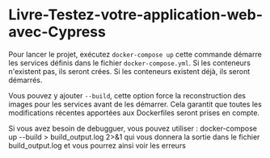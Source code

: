 # Livre-Testez-votre-application-web-avec-Cypress

Pour lancer le projet, exécutez `docker-compose up` cette commande démarre les services définis dans le fichier `docker-compose.yml`. Si les conteneurs n'existent pas, ils seront crées. Si les conteneurs existent déjà, ils seront démarrés. 

Vous pouvez y ajouter `--build`, cette option force la reconstruction des images pour les services avant de les démarrer. Cela garantit que toutes les modifications récentes apportées aux Dockerfiles seront prises en compte.

Si vous avez besoin de debugguer, vous pouvez utiliser : docker-compose up --build > build_output.log 2>&1 qui vous donnera la sortie dans le fichier build_output.log et vous pourrez ainsi voir les erreurs